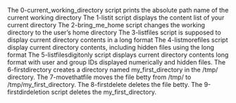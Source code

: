 The 0-current_working_directory script prints the absolute path name of the current working directory 
The 1-listit script displays the content list of your current directory
The 2-bring_me_home script changes the working directory to the user’s home directory
The 3-listfiles script is supposed to display current directory contents in a long format
The 4-listmorefiles script display current directory contents, including hidden files using the long format
The 5-listfilesdigitonly script displays current directory contents long format with user and group IDs displayed numerically and hidden files.
The 6-firstdirectory creates a directory named my_first_directory in the /tmp/ directory.
The 7-movethatfile moves the file betty from /tmp/ to /tmp/my_first_directory.
The 8-firstdelete deletes the file betty.
The 9-firstdirdeletion script deletes the my_first_directory.
